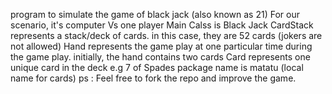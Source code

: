 program to simulate the game of black jack (also known as 21)
For our scenario, it's computer Vs one player
Main Calss is Black Jack
CardStack represents a stack/deck of cards. in this case, they are 52 cards (jokers are not allowed)
Hand  represents the game play at one particular time during the game play. initially, the hand contains two cards
Card represents one unique  card in the deck e.g 7 of Spades
package name is matatu (local name for cards)
ps : Feel free to fork the repo and improve the game. 
